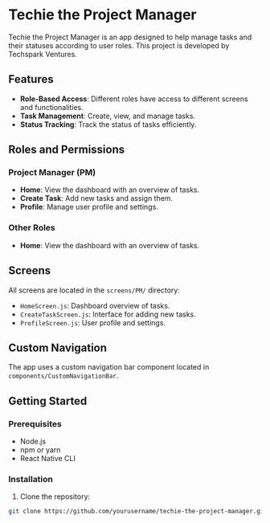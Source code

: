 # Techie the Project Manager

Techie the Project Manager is an app designed to help manage tasks and their statuses according to user roles. This project is developed by Techspark Ventures.

## Features

- **Role-Based Access**: Different roles have access to different screens and functionalities.
- **Task Management**: Create, view, and manage tasks.
- **Status Tracking**: Track the status of tasks efficiently.

## Roles and Permissions

### Project Manager (PM)

- **Home**: View the dashboard with an overview of tasks.
- **Create Task**: Add new tasks and assign them.
- **Profile**: Manage user profile and settings.

### Other Roles

- **Home**: View the dashboard with an overview of tasks.

## Screens

All screens are located in the `screens/PM/` directory:

- `HomeScreen.js`: Dashboard overview of tasks.
- `CreateTaskScreen.js`: Interface for adding new tasks.
- `ProfileScreen.js`: User profile and settings.

## Custom Navigation

The app uses a custom navigation bar component located in `components/CustomNavigationBar`.

## Getting Started

### Prerequisites

- Node.js
- npm or yarn
- React Native CLI

### Installation

1. Clone the repository:

```sh
git clone https://github.com/yourusername/techie-the-project-manager.git
